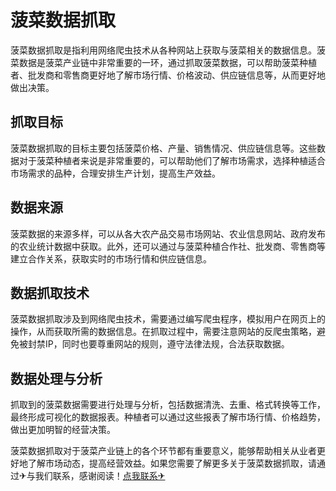 # 菠菜数据抓取

菠菜数据抓取是指利用网络爬虫技术从各种网站上获取与菠菜相关的数据信息。菠菜数据是菠菜产业链中非常重要的一环，通过抓取菠菜数据，可以帮助菠菜种植者、批发商和零售商更好地了解市场行情、价格波动、供应链信息等，从而更好地做出决策。

## 抓取目标

菠菜数据抓取的目标主要包括菠菜价格、产量、销售情况、供应链信息等。这些数据对于菠菜种植者来说是非常重要的，可以帮助他们了解市场需求，选择种植适合市场需求的品种，合理安排生产计划，提高生产效益。

## 数据来源

菠菜数据的来源多样，可以从各大农产品交易市场网站、农业信息网站、政府发布的农业统计数据中获取。此外，还可以通过与菠菜种植合作社、批发商、零售商等建立合作关系，获取实时的市场行情和供应链信息。

## 数据抓取技术

菠菜数据抓取涉及到网络爬虫技术，需要通过编写爬虫程序，模拟用户在网页上的操作，从而获取所需的数据信息。在抓取过程中，需要注意网站的反爬虫策略，避免被封禁IP，同时也要尊重网站的规则，遵守法律法规，合法获取数据。

## 数据处理与分析

抓取到的菠菜数据需要进行处理与分析，包括数据清洗、去重、格式转换等工作，最终形成可视化的数据报表。种植者可以通过这些报表了解市场行情、价格趋势，做出更加明智的经营决策。

菠菜数据抓取对于菠菜产业链上的各个环节都有重要意义，能够帮助相关从业者更好地了解市场动态，提高经营效益。如果您需要了解更多关于菠菜数据抓取，请通过✈与我们联系，感谢阅读！[点我联系✈](https://doc.k02.cc)